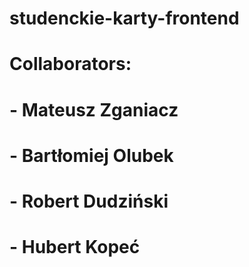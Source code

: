 # studenckie-karty-frontend
# Collaborators:
# - Mateusz Zganiacz
# - Bartłomiej Olubek
# - Robert Dudziński
# - Hubert Kopeć
